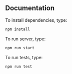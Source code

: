 ## Documentation

To install dependencies, type:

```javascript
npm install
```

To run server, type:

```javascript
npm run start
```

To run tests, type:

```javascript
npm run test
```
